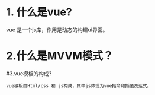 # 1. 什么是vue?
vue 是一个js库，作用是动态的构建ui界面。

# 2.什么是MVVM模式？

#3.vue模板的构成?
    
    vue模板由Html/css 和 js构成，其中js体现为vue指令和插值表达式。
    
 
